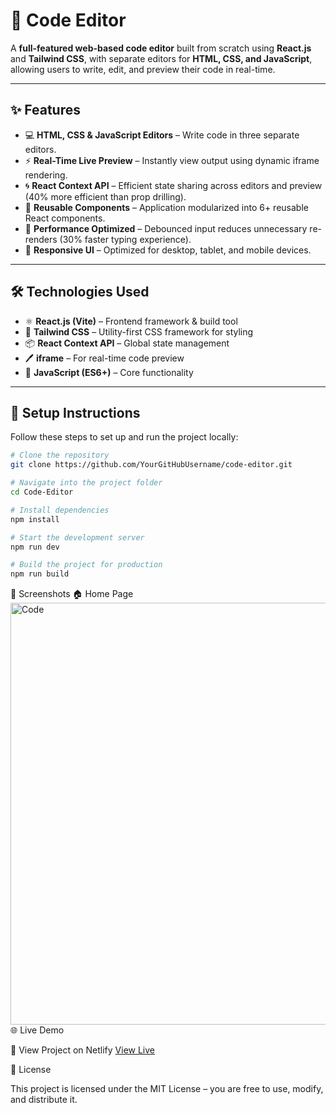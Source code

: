 # 📝 Code Editor  

A **full-featured web-based code editor** built from scratch using **React.js** and **Tailwind CSS**, with separate editors for **HTML, CSS, and JavaScript**, allowing users to write, edit, and preview their code in real-time.  

---

## ✨ Features  

- 💻 **HTML, CSS & JavaScript Editors** – Write code in three separate editors.  
- ⚡ **Real-Time Live Preview** – Instantly view output using dynamic iframe rendering.  
- 🌀 **React Context API** – Efficient state sharing across editors and preview (40% more efficient than prop drilling).  
- 🧩 **Reusable Components** – Application modularized into 6+ reusable React components.  
- 🎯 **Performance Optimized** – Debounced input reduces unnecessary re-renders (30% faster typing experience).  
- 📱 **Responsive UI** – Optimized for desktop, tablet, and mobile devices.  

---

## 🛠️ Technologies Used  

- ⚛️ **React.js (Vite)** – Frontend framework & build tool  
- 🎨 **Tailwind CSS** – Utility-first CSS framework for styling  
- 📦 **React Context API** – Global state management  
- 🖊️ **iframe** – For real-time code preview  
- 🔄 **JavaScript (ES6+)** – Core functionality  

---

## 📂 Setup Instructions  

Follow these steps to set up and run the project locally:  

```bash
# Clone the repository
git clone https://github.com/YourGitHubUsername/code-editor.git  

# Navigate into the project folder
cd Code-Editor  

# Install dependencies
npm install  

# Start the development server
npm run dev

# Build the project for production
npm run build  
```
📸 Screenshots
🏠 Home Page
<img width="1356" height="675" alt="Code" src="https://github.com/user-attachments/assets/c0be91e4-5092-41d9-99b4-6b25dfeabf7f" />
🌐 Live Demo

🔗 View Project on Netlify
[View Live](https://code-editor-tool.netlify.app/)


📜 License

This project is licensed under the MIT License – you are free to use, modify, and distribute it.




